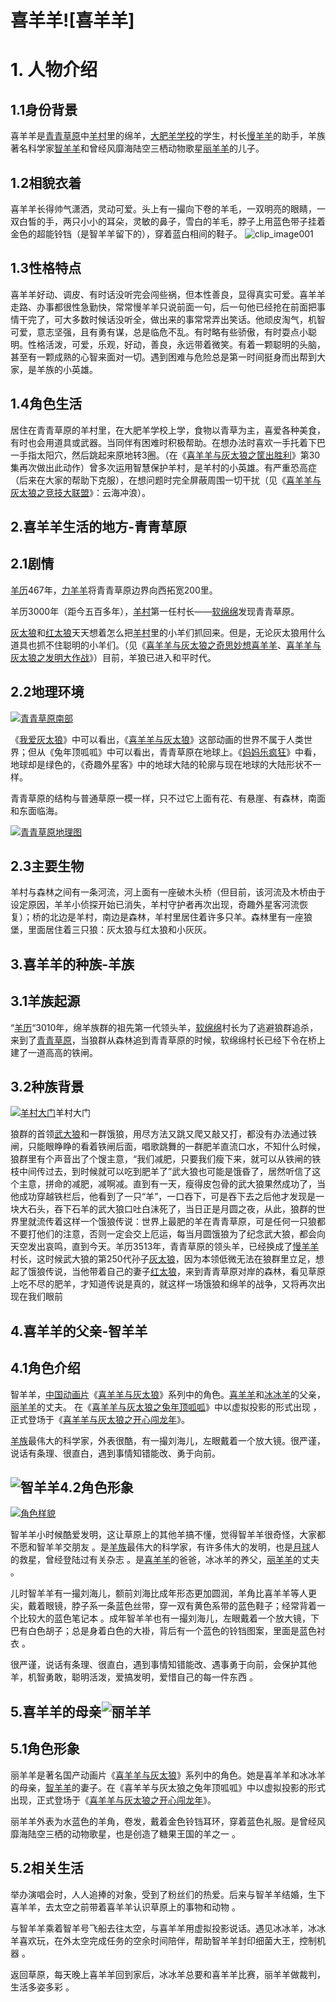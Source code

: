 # 喜羊羊![喜羊羊]


# 1. 人物介绍

## 1.1身份背景

喜羊羊是[青青草原](https://baike.baidu.com/item/青青草原/18834)中[羊村](https://baike.baidu.com/item/羊村/70871)里的绵羊，[大肥羊学校](https://baike.baidu.com/item/大肥羊学校)的学生，村长[慢羊羊](https://baike.baidu.com/item/慢羊羊)的助手，羊族著名科学家[智羊羊](https://baike.baidu.com/item/智羊羊/9700740)和曾经风靡海陆空三栖动物歌星[丽羊羊](https://baike.baidu.com/item/丽羊羊/893097)的儿子。

## 1.2相貌衣着

喜羊羊长得帅气潇洒，灵动可爱。头上有一撮向下卷的羊毛，一双明亮的眼睛，一双白皙的手，两只小小的耳朵，灵敏的鼻子，雪白的羊毛，脖子上用蓝色带子挂着金色的超能铃铛（是智羊羊留下的），穿着蓝白相间的鞋子。
![clip_image001](https://user-images.githubusercontent.com/95958273/145675841-8def80bb-9644-4201-a6de-c8ef149311f1.jpg)

## 1.3性格特点

喜羊羊好动、调皮、有时话没听完会闯些祸，但本性善良，显得真实可爱。喜羊羊走路、办事都很性急勤快，常常慢羊羊只说前面一句，后一句他已经抢在前面把事情干完了，可大多数时候话没听全，做出来的事常常弄出笑话。他顽皮淘气，机智可爱，意志坚强，且有勇有谋，总是临危不乱。有时略有些骄傲，有时耍点小聪明。性格活泼，可爱，乐观，好动，善良，永远带着微笑。有着一颗聪明的头脑，甚至有一颗成熟的心智来面对一切。遇到困难与危险总是第一时间挺身而出帮到大家，是羊族的小英雄。

## 1.4角色生活

居住在青青草原的羊村里，在大肥羊学校上学，食物以青草为主，喜爱各种美食，有时也会用道具或武器。当同伴有困难时积极帮助。在想办法时喜欢一手托着下巴一手指太阳穴，然后跳起来原地转3圈。（在《[喜羊羊与灰太狼之筐出胜利](https://baike.baidu.com/item/喜羊羊与灰太狼之筐出胜利/53934880)》第30集再次做出此动作）曾多次运用智慧保护羊村，是羊村的小英雄。有严重恐高症（后来在大家的帮助下克服），在想问题时完全屏蔽周围一切干扰（见《[喜羊羊与灰太狼之竞技大联盟](https://baike.baidu.com/item/喜羊羊与灰太狼之竞技大联盟/10787516)》：云海冲浪）。

## 2.喜羊羊生活的地方-青青草原

## 2.1剧情

[羊历](https://baike.baidu.com/item/羊历/7326376)467年，[力羊羊](https://baike.baidu.com/item/力羊羊)将青青草原边界向西拓宽200里。

羊历3000年（距今五百多年），[羊村](https://baike.baidu.com/item/羊村)第一任村长——[软绵绵](https://baike.baidu.com/item/软绵绵)发现青青草原。

[灰太狼](https://baike.baidu.com/item/灰太狼/3844415)和[红太狼](https://baike.baidu.com/item/红太狼/3844396)天天想着怎么把[羊村](https://baike.baidu.com/item/羊村/70871)里的小羊们抓回来。但是，无论灰太狼用什么道具也抓不住聪明的小羊们。（见《[喜羊羊与灰太狼之奇思妙想喜羊羊](https://baike.baidu.com/item/喜羊羊与灰太狼之奇思妙想喜羊羊/5784917)、[喜羊羊与灰太狼之发明大作战](https://baike.baidu.com/item/喜羊羊与灰太狼之发明大作战/19683616)》）目前，羊狼已进入和平时代。

## 2.2地理环境

[![青青草原南部](file:///C:/Users/86155/AppData/Local/Temp/msohtmlclip1/01/clip_image004.jpg)](https://baike.baidu.com/pic/青青草原/18834/0/279759ee3d6d55fbce9ffa9f6d224f4a20a4dd2a?fr=lemma&ct=single)

《[我爱灰太狼](https://baike.baidu.com/item/我爱灰太狼/40053)》中可以看出，《[喜羊羊与灰太狼](https://baike.baidu.com/item/喜羊羊与灰太狼/936250)》这部动画的世界不属于人类世界；但从《兔年顶呱呱》中可以看出，青青草原在地球上。《[妈妈乐疯狂](https://baike.baidu.com/item/妈妈乐疯狂/16854259)》中看，地球却是绿色的，《奇趣外星客》中的地球大陆的轮廓与现在地球的大陆形状不一样。

青青草原的结构与普通草原一模一样，只不过它上面有花、有悬崖、有森林，南面和东面临海。

[![青青草原地理图](file:///C:/Users/86155/AppData/Local/Temp/msohtmlclip1/01/clip_image005.jpg)](https://baike.baidu.com/pic/青青草原/18834/0/9c16fdfaaf51f3deb48f8caceca5e71f3a292cf5d3ea?fr=lemma&ct=single)

## 2.3主要生物

羊村与森林之间有一条河流，河上面有一座破木头桥（但目前，该河流及木桥由于设定原因，羊羊小侦探开始已消失，羊村守护者再次出现，奇趣外星客河流恢复）；桥的北边是羊村，南边是森林，羊村里居住着许多只羊。森林里有一座狼堡，里面居住着三只狼：灰太狼与红太狼和小灰灰。

## 3.喜羊羊的种族-羊族

## 3.1羊族起源

“[羊历](https://baike.baidu.com/item/羊历/7326376)“3010年，绵羊族群的祖先第一代领头羊，[软绵绵](https://baike.baidu.com/item/软绵绵/2606744)村长为了逃避狼群追杀，来到了[青青草原](https://baike.baidu.com/item/青青草原/18834)，当狼群从森林追到青青草原的时候，软绵绵村长已经下令在桥上建了一道高高的铁闸。

## 3.2种族背景

 

[![羊村大门](file:///C:/Users/86155/AppData/Local/Temp/msohtmlclip1/01/clip_image006.png)](https://baike.baidu.com/pic/羊族/9631053/0/ca1349540923dd54564e38600e45a4de9c82d158e22c?fr=lemma&ct=single)羊村大门

狼群的首领[武大狼](https://baike.baidu.com/item/武大狼)和一群饿狼，用尽方法又跳又爬又敲又打，都没有办法通过铁闸，只能眼睁睁的看着铁闸后面，唱歌跳舞的一群肥羊直流口水，不知什么时候，狼群里有个声音出了个馊主意，“我们减肥，只要我们瘦下来，就可以从铁闸的铁枝中间传过去，到时候就可以吃到肥羊了”武大狼也可能是饿昏了，居然听信了这个主意，拼命的减肥，减啊减。直到有一天，瘦得皮包骨的武大狼果然成功了，当他成功穿越铁栏后，他看到了一只“羊”，一口吞下，可是吞下去之后他才发现是一块大石头，吞下石羊的武大狼口吐白沫死了，当日正是月圆之夜，从此，狼群的世界里就流传着这样一个饿狼传说：世界上最肥的羊在青青草原，可是任何一只狼都不要打他们的注意，否则一定会交上厄运，每当月圆饿狼为了纪念武大狼，都会向天空发出哀鸣，直到今天。羊历3513年，青青草原的领头羊，已经换成了[慢羊羊](https://baike.baidu.com/item/慢羊羊)村长，这时候武大狼的第250代孙子[灰太狼](https://baike.baidu.com/item/灰太狼)，因为本领低微无法在狼群里立足，想起了饿狼传说，当他带着自己的妻子[红太狼](https://baike.baidu.com/item/红太狼)，来到青青草原对岸的森林，看见草原上吃不尽的肥羊，才知道传说是真的，就这样一场饿狼和绵羊的战争，又将再次出现在我们眼前

## 4.喜羊羊的父亲-智羊羊

## 4.1角色介绍

智羊羊，[中国](https://baike.baidu.com/item/中国/1122445)[动画片](https://baike.baidu.com/item/动画片/666841)《[喜羊羊与灰太狼](https://baike.baidu.com/item/喜羊羊与灰太狼/936250)》系列中的角色。[喜羊羊](https://baike.baidu.com/item/喜羊羊/3844280)和[冰冰羊](https://baike.baidu.com/item/冰冰羊/23783623)的父亲，[丽羊羊](https://baike.baidu.com/item/丽羊羊/893097)的丈夫。 在《[喜羊羊与灰太狼之兔年顶呱呱](https://baike.baidu.com/item/喜羊羊与灰太狼之兔年顶呱呱/8412306)》中以虚拟投影的形式出现 ，正式登场于《[喜羊羊与灰太狼之开心闯龙年](https://baike.baidu.com/item/喜羊羊与灰太狼之开心闯龙年/633093)》。

[羊族](https://baike.baidu.com/item/羊族/9631053)最伟大的科学家，外表很酷，有一撮刘海儿，左眼戴着一个放大镜。很严谨，说话有条理、很直白，遇到事情知错能改、勇于向前。

## ![智羊羊](file:///C:/Users/86155/AppData/Local/Temp/msohtmlclip1/01/clip_image007.jpg)4.2角色形象

[![角色样貌](file:///C:/Users/86155/AppData/Local/Temp/msohtmlclip1/01/clip_image008.png)](https://baike.baidu.com/pic/智羊羊/9700740/1634751268/d058ccbf6c81800aa5a55de0bf3533fa838b4798?fr=lemma&ct=cover)

智羊羊小时候酷爱发明，这让草原上的其他羊搞不懂，觉得智羊羊很奇怪，大家都不愿和智羊羊交朋友 。是[羊族](https://baike.baidu.com/item/羊族/9631053)最伟大的科学家，有许多伟大的发明，也是[月球](https://baike.baidu.com/item/月球/30767)人的救星，曾经登陆过有关杂志 。是[喜羊羊](https://baike.baidu.com/item/喜羊羊/3844280)的爸爸，冰冰羊的养父，[丽羊羊](https://baike.baidu.com/item/丽羊羊/893097)的丈夫 。

儿时智羊羊有一撮刘海儿，额前刘海比成年形态更加圆润，羊角比喜羊羊等人更尖，戴着眼镜，脖子系一条蓝色丝带，穿一双有黄色系带的蓝色鞋子；经常背着一个比较大的蓝色笔记本 。成年智羊羊也有一撮刘海儿，左眼戴着一个放大镜，下巴有白色胡子；总是身着白色的大褂，背后有一个蓝色的铃铛图案，里面是蓝色衬衣 。

很严谨，说话有条理、很直白，遇到事情知错能改、遇事勇于向前，会保护其他羊，机智勇敢，聪明活泼，爱搞发明，爱惜自己的每一件东西 。

## 5.喜羊羊的母亲![丽羊羊](file:///C:/Users/86155/AppData/Local/Temp/msohtmlclip1/01/clip_image009.jpg)

## 5.1角色形象

丽羊羊是著名国产动画片《[喜羊羊与灰太狼](https://baike.baidu.com/item/喜羊羊与灰太狼/936250)》系列中的角色。她是喜羊羊和冰冰羊的母亲，[智羊羊](https://baike.baidu.com/item/智羊羊/9700740)的妻子。在《喜羊羊与灰太狼之兔年顶呱呱》中以虚拟投影的形式出现，正式登场于《[喜羊羊与灰太狼之开心闯龙年](https://baike.baidu.com/item/喜羊羊与灰太狼之开心闯龙年/633093)》。

丽羊羊外表为水蓝色的羊角，卷发，戴着金色铃铛耳环，穿着蓝色礼服。是曾经风靡海陆空三栖的动物歌星，也是创造了糖果王国的羊之一 。

## 5.2相关生活

举办演唱会时，人人追捧的对象，受到了粉丝们的热爱。后来与智羊羊结婚，生下喜羊羊，去太空之前带着喜羊羊认识草原上的事物和动物 。

与智羊羊乘着智羊号飞船去往太空，与喜羊羊用虚拟投影说话。遇见冰冰羊，冰冰羊喜欢玩，在外太空完成任务的空余时间陪伴，帮助智羊羊封印细菌大王，控制机器 。

返回草原，每天晚上喜羊羊回到家后，冰冰羊总要和喜羊羊比赛，丽羊羊做裁判，生活多姿多彩 。

 

 
